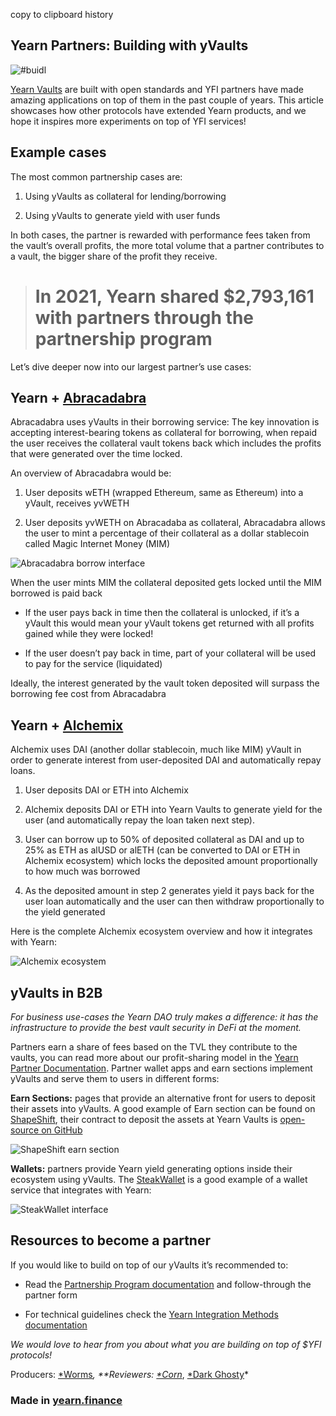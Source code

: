copy to clipboard history

## Yearn Partners: Building with yVaults

![#buidl](https://cdn-images-1.medium.com/max/NaN/1*8Q_0cmMZxvDza3D-yc71fg.png)

[Yearn Vaults](https://medium.com/iearn/yearn-finance-explained-what-are-vaults-and-strategies-96970560432) are built with open standards and YFI partners have made amazing applications on top of them in the past couple of years. This article showcases how other protocols have extended Yearn products, and we hope it inspires more experiments on top of YFI services!

## Example cases

The most common partnership cases are:

 1. Using yVaults as collateral for lending/borrowing

 2. Using yVaults to generate yield with user funds

In both cases, the partner is rewarded with performance fees taken from the vault’s overall profits, the more total volume that a partner contributes to a vault, the bigger share of the profit they receive.
> # In 2021, Yearn shared $2,793,161 with partners through the partnership program

Let’s dive deeper now into our largest partner’s use cases:

## Yearn + [Abracadabra](http://abracadabra.money/)

Abracadabra uses yVaults in their borrowing service: The key innovation is accepting interest-bearing tokens as collateral for borrowing, when repaid the user receives the collateral vault tokens back which includes the profits that were generated over the time locked.

An overview of Abracadabra would be:

 1. User deposits wETH (wrapped Ethereum, same as Ethereum) into a yVault, receives yvWETH

 2. User deposits yvWETH on Abracadaba as collateral, Abracadabra allows the user to mint a percentage of their collateral as a dollar stablecoin called Magic Internet Money (MIM)

![[Abracadabra](http://abracadabra.money/) borrow interface](https://cdn-images-1.medium.com/max/NaN/0*Qd9fjno8SAxBUlsh)

When the user mints MIM the collateral deposited gets locked until the MIM borrowed is paid back

* If the user pays back in time then the collateral is unlocked, if it’s a yVault this would mean your yVault tokens get returned with all profits gained while they were locked!

* If the user doesn’t pay back in time, part of your collateral will be used to pay for the service (liquidated)

Ideally, the interest generated by the vault token deposited will surpass the borrowing fee cost from Abracadabra

## Yearn + [Alchemix](https://alchemix.fi/)

Alchemix uses DAI (another dollar stablecoin, much like MIM) yVault in order to generate interest from user-deposited DAI and automatically repay loans.

 1. User deposits DAI or ETH into Alchemix

 2. Alchemix deposits DAI or ETH into Yearn Vaults to generate yield for the user (and automatically repay the loan taken next step).

 3. User can borrow up to 50% of deposited collateral as DAI and up to 25% as ETH as alUSD or alETH (can be converted to DAI or ETH in Alchemix ecosystem) which locks the deposited amount proportionally to how much was borrowed

 4. As the deposited amount in step 2 generates yield it pays back for the user loan automatically and the user can then withdraw proportionally to the yield generated

Here is the complete Alchemix ecosystem overview and how it integrates with Yearn:

![[Alchemix](https://alchemix.fi/) ecosystem](https://cdn-images-1.medium.com/max/NaN/0*ql9_VxulRfgnDeEi)

## yVaults in B2B

*For business use-cases the Yearn DAO truly makes a difference: it has the infrastructure to provide the best vault security in DeFi at the moment.*

Partners earn a share of fees based on the TVL they contribute to the vaults, you can read more about our profit-sharing model in the [Yearn Partner Documentation](https://docs.yearn.finance/partners/introduction). Partner wallet apps and earn sections implement yVaults and serve them to users in different forms:

**Earn Sections:** pages that provide an alternative front for users to deposit their assets into yVaults. A good example of Earn section can be found on [ShapeShift](https://shapeshift.com/), their contract to deposit the assets at Yearn Vaults is [open-source on GitHub](https://github.com/shapeshift/yearn-router)

![[ShapeShift](https://shapeshift.com/) earn section](https://cdn-images-1.medium.com/max/2354/1*GS5yHr22zVWvlExTLWgczA.png)

**Wallets:** partners provide Yearn yield generating options inside their ecosystem using yVaults. The [SteakWallet](https://www.steakwallet.fi/) is a good example of a wallet service that integrates with Yearn:

![[SteakWallet](https://www.steakwallet.fi/) interface](https://cdn-images-1.medium.com/max/NaN/0*XVZgURI8tKiDKqE1)

## Resources to become a partner

If you would like to build on top of our yVaults it’s recommended to:

* Read the [Partnership Program documentation](https://docs.yearn.finance/partners/introduction) and follow-through the partner form

* For technical guidelines check the [Yearn Integration Methods documentation](https://docs.yearn.finance/partners/integration_guide)

*We would love to hear from you about what you are building on top of $YFI protocols!*

Producers: [*Worms](https://twitter.com/MarcoWorms)*, **Reviewers: [*Corn](https://twitter.com/omgcorn)*, [*Dark Ghosty](https://github.com/DarkGhost7)*

### Made in [yearn.finance](https://yearn.finance/)

